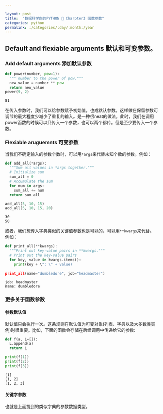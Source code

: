 ```yaml
---

layout: post
title:  "数据科学向的PYTHON 🐍 Charpter3 函数参数"
categories: python
permalink: :/categories/:day/:month:/year
---
```


## Default and flexiable arguments 默认和可变参数。

### Add default arguments 添加默认参数

```python
def power(number, pow=1):
  """ number to the power of pow."""
  new_value = number ** pow
  return new_value
power(9, 2)
```

```
81
```

在传入参数时，我们可以给参数赋予初始值，也成默认参数。这样做在保留参数可调节的最大程度少减少了重复的输入。是一种很neat的做法。此时，我们在调用power函数的时候可以只传入一个参数，也可以两个都传。但是至少要传入一个参数。

### Flexiable aruguemnts 可变参数

当我们不确定输入的参数个数时，可以用`*args`来代替未知个数的参数。例如：

```python
def add_all(*args):
  """Sum all values in *args together."""
  # Initialize sum
  sum_all = 0
  # Accumulate the sum
  for num in args:
    sum_all += num
  return sum_all

add_all(5, 10, 15)
add_all(5, 10, 15, 20)
```

```
30
50
```

或者，我们想传入字典类似的关键值参数也是可以的，可以用`**kwargs`来代替。例如：

```python
def print_all(**kwargs):
  """Print out key-value pairs in **kwargs."""
  # Print out the key-value pairs
  for key, value in kwargs.items():
    print(key + \": \" + value)
  
print_all(name="dumbledore", job="headmaster")
```

```
job: headmaster
name: dumbledore
```

### 更多关于函数参数

#### 参数默认值

默认值只会执行一次。这条规则在默认值为可变对象(列表、字典以及大多数类实例)时很重要。比如，下面的函数会存储在后续调用中传递给它的参数:

```python
def f(a, L=[]):
  L.append(a)
  return L

print(f(1))
print(f(2))
print(f(3))
```

```
[1]
[1, 2]
[1, 2, 3]
```

#### 关键字参数

也就是上面提到的类似字典的参数数据类型。